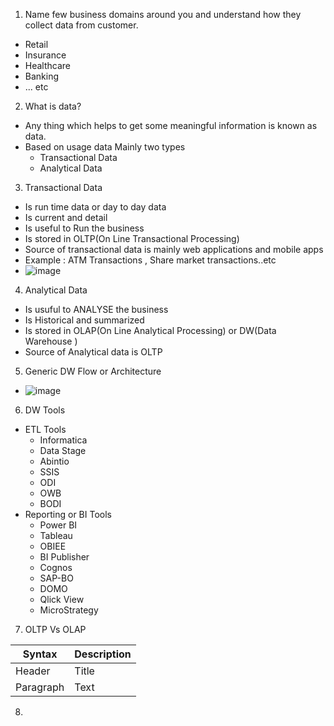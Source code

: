 1. Name few business domains around you and understand how they collect data from customer.
  - Retail
  - Insurance
  - Healthcare
  - Banking
  - ... etc
2. What is data?
  - Any thing which helps to get some meaningful information is known as data.
  - Based on usage data Mainly two types
    -  Transactional Data
    -  Analytical Data
3. Transactional Data
  - Is run time data or day to day data
  - Is current and detail
  - Is useful to Run the business
  - Is stored in OLTP(On Line Transactional Processing)
  - Source of transactional data is mainly web applications and mobile apps
  - Example : ATM Transactions , Share market transactions..etc
  - ![image](https://user-images.githubusercontent.com/20516321/115664644-bb07c000-a35f-11eb-878a-ead2e05c2c1b.png)
4. Analytical Data
  - Is usuful to ANALYSE  the business
  - Is Historical and summarized 
  - Is stored in OLAP(On Line Analytical Processing) or DW(Data Warehouse )
  - Source of Analytical data is OLTP
5. Generic DW Flow or Architecture
  - ![image](https://user-images.githubusercontent.com/20516321/115664889-19cd3980-a360-11eb-803d-ecf61a778c20.png)

6. DW Tools
  - ETL Tools
    - Informatica
    - Data Stage
    - Abintio
    - SSIS
    - ODI
    - OWB
    - BODI
  - Reporting or BI Tools
    - Power BI
    - Tableau
    - OBIEE
    - BI Publisher
    - Cognos
    - SAP-BO
    - DOMO
    - Qlick View
    - MicroStrategy 
7. OLTP Vs OLAP

  | Syntax      | Description |
  | ----------- | ----------- |
  | Header      | Title       |
  | Paragraph   | Text        |
8. 








